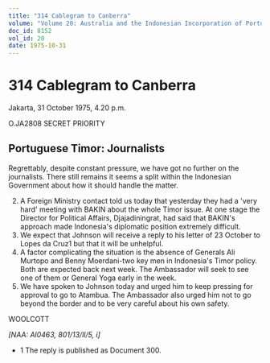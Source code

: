 ```yaml
---
title: "314 Cablegram to Canberra"
volume: "Volume 20: Australia and the Indonesian Incorporation of Portuguese Timor, 1974-1976"
doc_id: 8152
vol_id: 20
date: 1975-10-31
---
```


# 314 Cablegram to Canberra

Jakarta, 31 October 1975, 4.20 p.m.

O.JA2808 SECRET PRIORITY

## Portuguese Timor: Journalists

Regrettably, despite constant pressure, we have got no further on the journalists. There still remains it seems a split within the Indonesian Government about how it should handle the matter.

  2. A Foreign Ministry contact told us today that yesterday they had a 'very hard' meeting with BAKIN about the whole Timor issue. At one stage the Director for Political Affairs, Djajadiningrat, had said that BAKIN's approach made Indonesia's diplomatic position extremely difficult.
  3. We expect that Johnson will receive a reply to his letter of 23 October to Lopes da Cruz1 but that it will be unhelpful.
  4. A factor complicating the situation is the absence of Generals Ali Murtopo and Benny Moerdani-two key men in Indonesia's Timor policy. Both are expected back next week. The Ambassador will seek to see one of them or General Yoga early in the week.
  5. We have spoken to Johnson today and urged him to keep pressing for approval to go to Atambua. The Ambassador also urged him not to go beyond the border and to be very careful about his own safety.



WOOLCOTT

_[NAA: Al0463, 801/13/ll/5, i]_

  * 1 The reply is published as Document 300.


